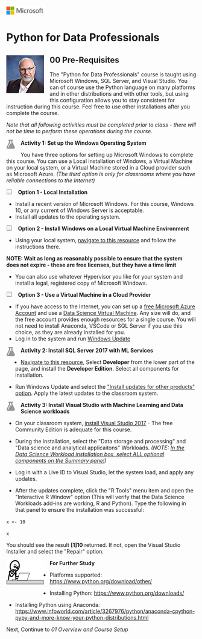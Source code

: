 ![](graphics/solutions-microsoft-logo-small.png)

# Python for Data Professionals

<h2><img style="float: left; margin: 0px 15px 15px 0px;" src="./graphics/SmallBuck.png">00 Pre-Requisites</h2>

The "Python for Data Professionals" course is taught using Microsoft Windows, SQL Server, and Visual Studio. You can of course use the Python language on many platforms and in other distributions and with other tools, but using this configuration allows you to stay consistent for instruction during this course. Feel free to use other installations after you complete the course.

*Note that all following activities must be completed prior to class - there will not be time to perform these operations during the course.*

<p><img style="float: left; margin: 0px 15px 15px 0px;" src="./graphics/aml-logo.png"><b>Activity 1: Set up the Windows Operating System</b></p>

You have three options for setting up Microsoft Windows to complete this course. You can use a Local installation of Windows, a Virtual Machine on your local system, or a Virtual Machine stored in a Cloud provider such as Microsoft Azure. *(The third option is only for classrooms where you have reliable connections to the Internet)*

<p><img style="float: left; margin: 0px 15px 15px 0px;" src="./graphics/checkbox.png"><b>Option 1 - Local Installation</b></p>

- Install a recent version of Microsoft Windows. For this course, Windows 10, or any current of Windows Server is acceptable.
- Install all updates to the operating system.

<p><img style="float: left; margin: 0px 15px 15px 0px;" src="./graphics/checkbox.png"><b>Option 2 - Install Windows on a Local Virtual Machine Environment</b></p>

- Using your local system, [navigate to this resource](https://developer.microsoft.com/en-us/windows/downloads/virtual-machines) and follow the instructions there.

**NOTE: Wait as long as reasonably possible to ensure that the system does not expire - these are free licenses, but they have a time limit**

- You can also use whatever Hypervisor you like for your system and install a legal, registered copy of Microsoft Windows.

<p><img style="float: left; margin: 0px 15px 15px 0px;" src="./graphics/checkbox.png"><b>Option 3 - Use a Virtual Machine in a Cloud Provider</b></p>

- If you have access to the Internet, you can set up a [free Microsoft Azure Account](https://azure.microsoft.com/en-us/free/search/?&OCID=AID631184_SEM_bSHIQHtA&lnkd=Google_Azure_Brand&gclid=Cj0KCQjwpcLZBRCnARIsAMPBgF2myLWEk3Hllm2354GEs0rD1sDST_xcfkFGRdAE8toYZMalbQJ4M3YaAs9UEALw_wcB&dclid=CPDRgcv57tsCFVXE4Qodo-gLzg) and use a [Data Science Virtual Machine](https://docs.microsoft.com/en-us/azure/machine-learning/data-science-virtual-machine/provision-vm). Any size will do, and the free account provides enough resources for a single course. You will not need to install Anaconda, VSCode or SQL Server if you use this choice, as they are already installed for you.
- Log in to the system and run [Windows Update](https://support.microsoft.com/en-us/help/4027667/windows-update-windows-10)

<p><img style="float: left; margin: 0px 15px 15px 0px;" src="./graphics/aml-logo.png"><b>Activity 2: Install SQL Server 2017 with ML Services</b></p>

- [Navigate to this resource](https://www.microsoft.com/en-us/sql-server/sql-server-downloads), Select **Developer** from the lower part of the page, and install the **Developer Edition**. Select all components for installation.

- Run Windows Update and select the ["Install updates for other products" option](https://www.lifewire.com/how-to-change-windows-update-settings-2625778). Apply the latest updates to the classroom system.

<p><img style="float: left; margin: 0px 15px 15px 0px;" src="./graphics/aml-logo.png"><b>Activity 3: Install Visual Studio with Machine Learning and Data Science workloads</b></p>

- On your classroom system, [install Visual Studio 2017](https://www.visualstudio.com/downloads/) - The free Community Edition is adequate for this course.

- During the installation, select the "Data storage and processing" and "Data science and analytical applicaitons" Workloads.  *(NOTE: [In the Data Science Workload installation box, select ALL optional components on the Summary pane!](https://blogs.msdn.microsoft.com/visualstudio/2016/11/18/data-science-workloads-in-visual-studio-2017-rc/))*

- Log in with a Live ID to Visual Studio, let the system load, and apply any updates.

- After the updates complete, click the "R Tools" menu item and open the "Interactive R Window" option (This will verify that the Data Science Workloads add-ins are working, R and Python). Type the following in that panel to ensure the installation was successful:

`x <- 10`

`x`

You should see the result **\[1\]10** returned. If not, open the Visual Studio Installer and select the "Repair" option.

<p><img style="float: left; margin: 0px 15px 15px 0px;" src="./graphics/thinking.jpg"><b>For Further Study</b></p>

- Platforms supported: https://www.python.org/download/other/ 

- Installing Python:   https://www.python.org/downloads/

- Installing Python using Anaconda: https://www.infoworld.com/article/3267976/python/anaconda-cpython-pypy-and-more-know-your-python-distributions.html

Next, Continue to *01 Overview and Course Setup*
